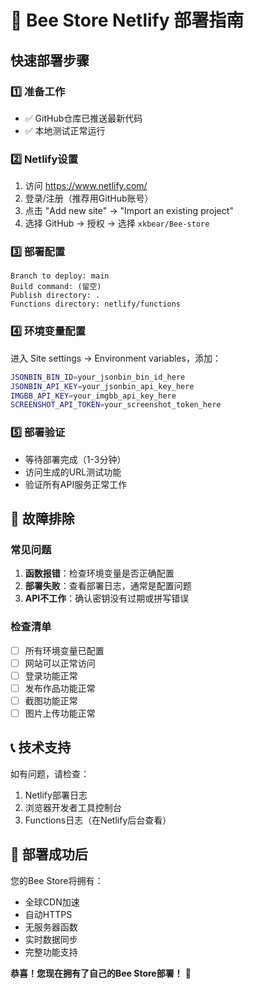 # 🚀 Bee Store Netlify 部署指南

## 快速部署步骤

### 1️⃣ 准备工作
- ✅ GitHub仓库已推送最新代码
- ✅ 本地测试正常运行

### 2️⃣ Netlify设置
1. 访问 https://www.netlify.com/
2. 登录/注册（推荐用GitHub账号）
3. 点击 "Add new site" → "Import an existing project"
4. 选择 GitHub → 授权 → 选择 `xkbear/Bee-store`

### 3️⃣ 部署配置
```
Branch to deploy: main
Build command: (留空)
Publish directory: .
Functions directory: netlify/functions
```

### 4️⃣ 环境变量配置
进入 Site settings → Environment variables，添加：

```bash
JSONBIN_BIN_ID=your_jsonbin_bin_id_here
JSONBIN_API_KEY=your_jsonbin_api_key_here
IMGBB_API_KEY=your_imgbb_api_key_here
SCREENSHOT_API_TOKEN=your_screenshot_token_here
```

### 5️⃣ 部署验证
- 等待部署完成（1-3分钟）
- 访问生成的URL测试功能
- 验证所有API服务正常工作

## 🔧 故障排除

### 常见问题
1. **函数报错**：检查环境变量是否正确配置
2. **部署失败**：查看部署日志，通常是配置问题
3. **API不工作**：确认密钥没有过期或拼写错误

### 检查清单
- [ ] 所有环境变量已配置
- [ ] 网站可以正常访问
- [ ] 登录功能正常
- [ ] 发布作品功能正常
- [ ] 截图功能正常
- [ ] 图片上传功能正常

## 📞 技术支持
如有问题，请检查：
1. Netlify部署日志
2. 浏览器开发者工具控制台
3. Functions日志（在Netlify后台查看）

## 🎉 部署成功后
您的Bee Store将拥有：
- 全球CDN加速
- 自动HTTPS
- 无服务器函数
- 实时数据同步
- 完整功能支持

**恭喜！您现在拥有了自己的Bee Store部署！** 🎊 
